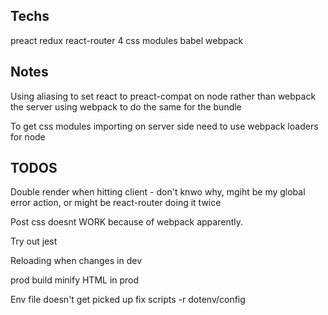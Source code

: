 

## Techs
preact
redux
react-router 4
css modules
babel
webpack


## Notes
Using aliasing to set react to preact-compat on node rather than webpack the server
using webpack to do the same for the bundle

To get css modules importing on server side need to use webpack loaders for node



## TODOS
Double render when hitting client - don't knwo why, mgiht be my global error action, or might be react-router doing it twice

Post css doesnt WORK because of webpack apparently.

Try out jest

Reloading when changes in dev

prod build
minify HTML in prod

Env file doesn't get picked up fix scripts -r dotenv/config
